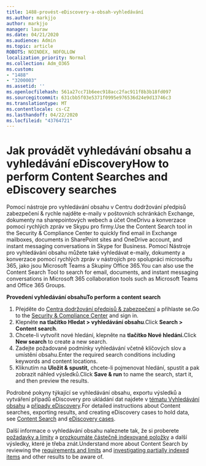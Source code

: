 ```yaml
---
title: 1488-provést-eDiscovery-a-obsah-vyhledávání
ms.author: markjjo
author: markjjo
manager: lauraw
ms.date: 04/21/2020
ms.audience: Admin
ms.topic: article
ROBOTS: NOINDEX, NOFOLLOW
localization_priority: Normal
ms.collection: Adm_O365
ms.custom:
- "1488"
- "3200003"
ms.assetid: ''
ms.openlocfilehash: 561a27cc71b6eec918acc2fac911f8b3b18fd097
ms.sourcegitcommit: 631cbb5f03e5371f0995e976536d24e9d13746c3
ms.translationtype: MT
ms.contentlocale: cs-CZ
ms.lasthandoff: 04/22/2020
ms.locfileid: "43764721"
---
```

# <a name="how-to-perform-content-searches-and-ediscovery-searches"></a><span data-ttu-id="09922-102">Jak provádět vyhledávání obsahu a vyhledávání eDiscovery</span><span class="sxs-lookup"><span data-stu-id="09922-102">How to perform Content Searches and eDiscovery searches</span></span>

<span data-ttu-id="09922-103">Pomocí nástroje pro vyhledávání obsahu v Centru dodržování předpisů zabezpečení & rychle najděte e-maily v poštovních schránkách Exchange, dokumenty na sharepointových webech a účet OneDrivu a konverzace pomocí rychlých zpráv ve Skypu pro firmy.</span><span class="sxs-lookup"><span data-stu-id="09922-103">Use the Content Search tool in the Security & Compliance Center to quickly find email in Exchange mailboxes, documents in SharePoint sites and OneDrive account, and instant messaging conversations in Skype for Business.</span></span> <span data-ttu-id="09922-104">Pomocí Nástroje pro vyhledávání obsahu můžete také vyhledávat e-maily, dokumenty a konverzace pomocí rychlých zpráv v nástrojích pro spolupráci microsoftu 365, jako jsou Microsoft Teams a Skupiny Office 365.</span><span class="sxs-lookup"><span data-stu-id="09922-104">You can also use the Content Search Tool to search for email, documents, and instant messaging conversations in Microsoft 365 collaboration tools such as Microsoft Teams and Office 365 Groups.</span></span>

<span data-ttu-id="09922-105">**Provedení vyhledávání obsahu**</span><span class="sxs-lookup"><span data-stu-id="09922-105">**To perform a content search**</span></span>

1. <span data-ttu-id="09922-106">Přejděte do [Centra dodržování předpisů & zabezpečení](https://protection.office.com) a přihlaste se.</span><span class="sxs-lookup"><span data-stu-id="09922-106">Go to the [Security & Compliance Center](https://protection.office.com) and sign in.</span></span>
2. <span data-ttu-id="09922-107">Klepněte **na tlačítko Hledat > vyhledávání obsahu**.</span><span class="sxs-lookup"><span data-stu-id="09922-107">Click **Search > Content search**.</span></span>
3. <span data-ttu-id="09922-108">Chcete-li vytvořit nové hledání, klepněte na **tlačítko Nové hledání.**</span><span class="sxs-lookup"><span data-stu-id="09922-108">Click **New search** to create a new search.</span></span>
4. <span data-ttu-id="09922-109">Zadejte požadované podmínky vyhledávání včetně klíčových slov a umístění obsahu.</span><span class="sxs-lookup"><span data-stu-id="09922-109">Enter the required search conditions including keywords and content locations.</span></span>  
5. <span data-ttu-id="09922-110">Kliknutím na **Uložit & spustit,** chcete-li pojmenovat hledání, spustit a pak zobrazit náhled výsledků.</span><span class="sxs-lookup"><span data-stu-id="09922-110">Click **Save & run** to name the search, start it, and then preview the results.</span></span>

<span data-ttu-id="09922-111">Podrobné pokyny týkající se vyhledávání obsahu, exportu výsledků a vytváření případů eDiscovery pro ukládání dat najdete v [tématu Vyhledávání obsahu](https://docs.microsoft.com/office365/securitycompliance/content-search) a [případy eDiscovery](https://docs.microsoft.com/office365/securitycompliance/ediscovery-cases).</span><span class="sxs-lookup"><span data-stu-id="09922-111">For detailed instructions about Content searches, exporting results, and creating eDiscovery cases to hold data, see [Content Search](https://docs.microsoft.com/office365/securitycompliance/content-search) and [eDiscovery cases](https://docs.microsoft.com/office365/securitycompliance/ediscovery-cases).</span></span>

<span data-ttu-id="09922-112">Další informace o vyhledávání obsahu naleznete tak, že si proberete [požadavky a limity](https://docs.microsoft.com/office365/securitycompliance/limits-for-content-search) a [prozkoumáte částečně indexované položky](https://docs.microsoft.com/office365/securitycompliance/investigating-partially-indexed-items-in-ediscovery) a další výsledky, které je třeba znát.</span><span class="sxs-lookup"><span data-stu-id="09922-112">Understand more about Content Search by reviewing the [requirements and limits](https://docs.microsoft.com/office365/securitycompliance/limits-for-content-search) and  [investigating partially indexed items](https://docs.microsoft.com/office365/securitycompliance/investigating-partially-indexed-items-in-ediscovery) and other results to be aware of.</span></span>